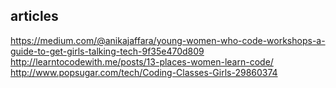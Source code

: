 ## articles
https://medium.com/@anikajaffara/young-women-who-code-workshops-a-guide-to-get-girls-talking-tech-9f35e470d809  
http://learntocodewith.me/posts/13-places-women-learn-code/  
http://www.popsugar.com/tech/Coding-Classes-Girls-29860374  
